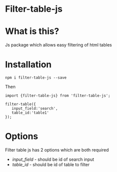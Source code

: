 # Filter-table-js

# What is this?
Js package which allows easy filtering of html tables

# Installation
`npm i filter-table-js --save`

Then

```
import {filter-table-js} from 'filter-table-js';

filter-table({
   input_field:'search',
   table_id:'table1' 
});
```

# Options

Filter table js has 2 options which are both required
* *input_field* - should be id of search input
* *table_id* - should be id of table to filter
